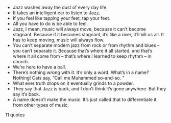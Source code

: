  - Jazz washes away the dust of every day life.
 - It takes an intelligent ear to listen to Jazz.
 - If you feel like tapping your feet, tap your feet.
 - All you have to do is be able to feel.
 - Jazz, I mean, music will always move, because it can’t become stagnant. Because if it becomes stagnant, it’s like a river, it’ll kill us all. It has to keep moving, music will always flow.
 - You can’t separate modern jazz from rock or from rhythm and blues – you can’t separate it. Because that’s where it all started, and that’s where it all come from – that’s where I learned to keep rhythm – in church.
 - We’re here to have a ball.
 - There’s nothing wrong with it. It’s only a word. What’s in a name? Nothing! Cats say, “Call me Muhammed so-and-so. ”
 - What ever truth drops on it eventually grinds to a powder.
 - They say that Jazz is back, and I don’t think it’s gone anywhere. But they say it’s back.
 - A name doesn’t make the music. It’s just called that to differentiate it from other types of music.

11 quotes